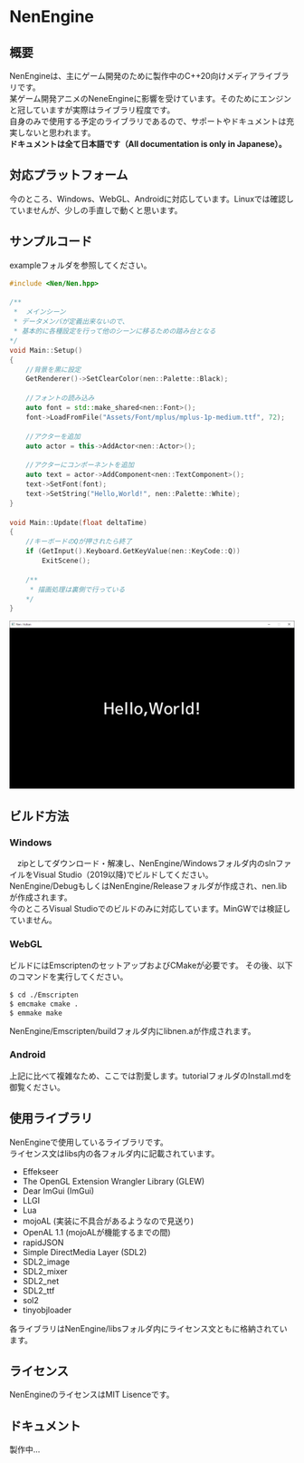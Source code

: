 # NenEngine
## 概要
 NenEngineは、主にゲーム開発のために製作中のC++20向けメディアライブラリです。  
 某ゲーム開発アニメのNeneEngineに影響を受けています。そのためにエンジンと冠していますが実際はライブラリ程度です。  
 自身のみで使用する予定のライブラリであるので、サポートやドキュメントは充実しないと思われます。  
 **ドキュメントは全て日本語です（All documentation is only in Japanese）。**

## 対応プラットフォーム
 今のところ、Windows、WebGL、Androidに対応しています。Linuxでは確認していませんが、少しの手直しで動くと思います。  

## サンプルコード
 exampleフォルダを参照してください。
``` c++
#include <Nen/Nen.hpp>

/**
 *  メインシーン
 * データメンバが定義出来ないので、
 * 基本的に各種設定を行って他のシーンに移るための踏み台となる
*/
void Main::Setup()
{
    //背景を黒に設定
    GetRenderer()->SetClearColor(nen::Palette::Black);

    //フォントの読み込み
    auto font = std::make_shared<nen::Font>();
    font->LoadFromFile("Assets/Font/mplus/mplus-1p-medium.ttf", 72);

    //アクターを追加
    auto actor = this->AddActor<nen::Actor>();

    //アクターにコンポーネントを追加
    auto text = actor->AddComponent<nen::TextComponent>();
    text->SetFont(font);
    text->SetString("Hello,World!", nen::Palette::White);
}

void Main::Update(float deltaTime)
{
    //キーボードのQが押されたら終了
    if (GetInput().Keyboard.GetKeyValue(nen::KeyCode::Q))
        ExitScene();

    /**
     * 描画処理は裏側で行っている
    */
}
```
![結果](https://github.com/Astomih/NenEngine/blob/main/example/result.bmp "result")

## ビルド方法
### Windows
　zipとしてダウンロード・解凍し、NenEngine/Windowsフォルダ内のslnファイルをVisual Studio（2019以降)でビルドしてください。  
 NenEngine/DebugもしくはNenEngine/Releaseフォルダが作成され、nen.libが作成されます。  
 今のところVisual Studioでのビルドのみに対応しています。MinGWでは検証していません。  
### WebGL
 ビルドにはEmscriptenのセットアップおよびCMakeが必要です。
 その後、以下のコマンドを実行してください。
 ```
 $ cd ./Emscripten  
 $ emcmake cmake .
 $ emmake make
 ```
 NenEngine/Emscripten/buildフォルダ内にlibnen.aが作成されます。
 ### Android
  上記に比べて複雑なため、ここでは割愛します。tutorialフォルダのInstall.mdを御覧ください。

## 使用ライブラリ
NenEngineで使用しているライブラリです。  
ライセンス文はlibs内の各フォルダ内に記載されています。
- Effekseer
- The OpenGL Extension Wrangler Library (GLEW)
- Dear ImGui (ImGui)
- LLGI
- Lua
- mojoAL  (実装に不具合があるようなので見送り)
- OpenAL 1.1  (mojoALが機能するまでの間)
- rapidJSON
- Simple DirectMedia Layer (SDL2)
- SDL2_image
- SDL2_mixer
- SDL2_net
- SDL2_ttf
- sol2
- tinyobjloader
  
各ライブラリはNenEngine/libsフォルダ内にライセンス文ともに格納されています。

## ライセンス
 NenEngineのライセンスはMIT Lisenceです。

## ドキュメント
製作中...